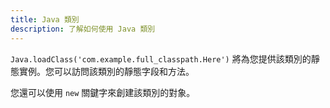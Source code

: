 ```yaml
---
title: Java 類別
description: 了解如何使用 Java 類別
---
```


`Java.loadClass('com.example.full_classpath.Here')` 將為您提供該類別的靜態實例。您可以訪問該類別的靜態字段和方法。

您還可以使用 `new` 關鍵字來創建該類別的對象。
